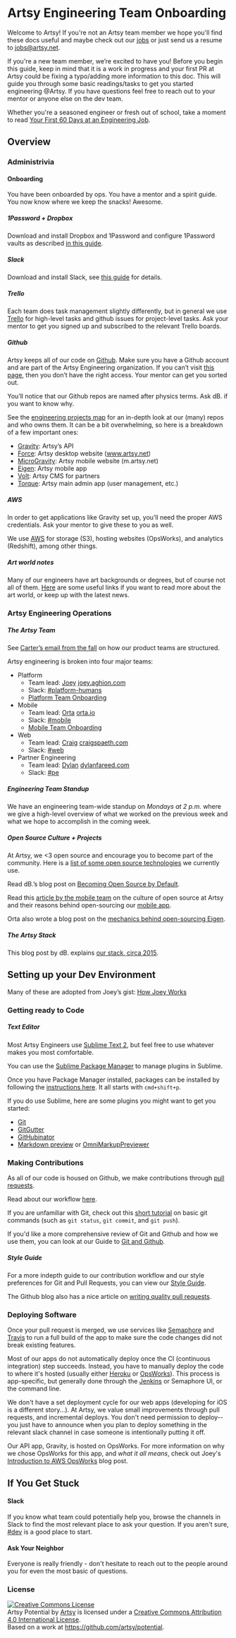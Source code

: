 # Artsy Engineering Team Onboarding

Welcome to Artsy! If you're not an Artsy team member we hope you'll find these docs useful and maybe check out our [jobs](https://www.artsy.net/jobs) or just send us a resume to [jobs@artsy.net](mailto:jobs@artsy.net).

If you're a new team member, we’re excited to have you! Before you begin this guide, keep in mind that it is a work in progress and your first PR at Artsy could be fixing a typo/adding more information to this doc. This will guide you through some basic readings/tasks to get you started engineering @Artsy. If you have questions feel free to reach out to your mentor or anyone else on the dev team.

Whether you're a seasoned engineer or fresh out of school, take a moment to read [Your First 60 Days at an Engineering Job](http://code.dblock.org/2015/04/23/your-first-60-days-at-an-engineering-job.html).

## Overview

### Administrivia

#### Onboarding

You have been onboarded by ops. You have a mentor and a spirit guide. You now know where we keep the snacks! Awesome.

##### 1Password + Dropbox

Download and install Dropbox and 1Password and configure 1Password vaults as described [in this guide](dropbox-1password/dropbox-1password.md).

##### Slack

Download and install Slack, see [this guide](slack/slack.md) for details.

##### Trello

Each team does task management slightly differently, but in general we use [Trello](https://trello.com) for high-level tasks and github issues for project-level tasks. Ask your mentor to get you signed up and subscribed to the relevant Trello boards.

##### Github

Artsy keeps all of our code on [Github](https://github.com/artsy). Make sure you have a Github account and are part of the Artsy Engineering organization. If you can’t visit [this page](https://github.com/artsy/gravity), then you don’t have the right access. Your mentor can get you sorted out.

You’ll notice that our Github repos are named after physics terms. Ask dB. if you want to know why.

See the [engineering projects map](https://trello.com/b/VLlTIM7l/artsy-engineering-projects-map) for an in-depth look at our (many) repos and who owns them. It can be a bit overwhelming, so here is a breakdown of a few important ones:

* [Gravity](https://github.com/artsy/gravity): Artsy’s API
* [Force](https://github.com/artsy/force): Artsy desktop website (www.artsy.net)
* [MicroGravity](https://github.com/artsy/microgravity): Artsy mobile website (m.artsy.net)
* [Eigen](https://github.com/artsy/eigen): Artsy mobile app
* [Volt](https://github.com/artsy/volt): Artsy CMS for partners
* [Torque](https://github.com/artsy/torque): Artsy main admin app (user management, etc.)

##### AWS

In order to get applications like Gravity set up, you’ll need the proper AWS credentials. Ask your mentor to give these to you as well.

We use [AWS](https://artsy.signin.aws.amazon.com/console) for storage (S3), hosting websites (OpsWorks), and analytics (Redshift), among other things.

##### Art world notes

Many of our engineers have art backgrounds or degrees, but of course not all of them. [Here](art/resources.md) are some useful links if you want to read more about the art world, or keep up with the latest news.

### Artsy Engineering Operations

##### The Artsy Team

See [Carter’s email from the fall](https://groups.google.com/a/artsymail.com/forum/?hl=en#!searchin/team/update$20on$20product/team/YxDV2RrK56E/I3TbkjAhj1gJ) on how our product teams are structured.

Artsy engineering is broken into four major teams:

* Platform
    - Team lead: [Joey](https://github.com/joeyAghion) [joey.aghion.com](http://joey.aghion.com)
    - Slack: [#platform-humans](https://artsy.slack.com/messages/platform-humans)
    - [Platform Team Onboarding](platform/platform.md)
* Mobile
    - Team lead: [Orta](https://github.com/orta) [orta.io](http://orta.io)
    - Slack: [#mobile](https://artsy.slack.com/messages/mobile)
    - [Mobile Team Onboarding](mobile/mobile.md)
* Web
    - Team lead: [Craig](https://github.com/craigspaeth) [craigspaeth.com](http://craigspaeth.com)
    - Slack: [#web](https://artsy.slack.com/messages/web)
* Partner Engineering
    - Team lead: [Dylan](https://github.com/dylanfareed) [dylanfareed.com](http://dylanfareed.com/)
    - Slack: [#pe](https://artsy.slack.com/messages/pe)

##### Engineering Team Standup

We have an engineering team-wide standup on *Mondays at 2 p.m.* where we give a high-level overview of what we worked on the previous week and what we hope to accomplish in the coming week.

##### Open Source Culture + Projects

At Artsy, we <3 open source and encourage you to become part of the community. Here is a [list of some open source technologies](http://artsy.github.io/open-source/) we currently use.

Read dB.’s blog post on [Becoming Open Source by Default](http://code.dblock.org/2015/02/09/becoming-open-source-by-default.html).

Read this [article by the mobile team](http://www.objc.io/issue-22/artsy.html) on the culture of open source at Artsy and their reasons behind open-sourcing our [mobile app](https://github.com/artsy/eigen).

Orta also wrote a blog post on the [mechanics behind open-sourcing Eigen](http://artsy.github.io/blog/2015/04/28/how-we-open-sourced-eigen/).

##### The Artsy Stack

This blog post by dB. explains [our stack, circa 2015](http://artsy.github.io/blog/2015/03/23/artsy-technology-stack-2015/).

## Setting up your Dev Environment

Many of these are adopted from Joey’s gist: [How Joey Works](https://gist.github.com/joeyAghion/02dcf1d40829731525fb)

### Getting ready to Code

##### Text Editor

Most Artsy Engineers use [Sublime Text 2](http://www.sublimetext.com/2), but feel free to use whatever makes you most comfortable.

You can use the [Sublime Package Manager](https://packagecontrol.io/installation) to manage plugins in Sublime.

Once you have Package Manager installed, packages can be installed by following the [instructions here](https://packagecontrol.io/docs/usage). It all starts with `cmd+shift+p`.

If you do use Sublime, here are some plugins you might want to get you started:

* [Git](https://packagecontrol.io/packages/Git)
* [GitGutter](https://github.com/jisaacks/GitGutter)
* [GitHubinator](https://packagecontrol.io/packages/GitHubinator)
* [Markdown preview](https://github.com/revolunet/sublimetext-markdown-preview) or [OmniMarkupPreviewer](https://packagecontrol.io/packages/OmniMarkupPreviewer)

### Making Contributions

As all of our code is housed on Github, we make contributions through [pull requests](http://artsy.github.io/blog/2012/01/29/how-art-dot-sy-uses-github-to-build-art-dot-sy/).

Read about our workflow [here](github/workflow.md).

If you are unfamiliar with Git, check out this [short tutorial](https://try.github.io) on basic git commands (such as `git status`, `git commit`, and `git push`).

If you'd like a more comprehensive review of Git and Github and how we use them, you can look at our Guide to [Git and Github](github/git_and_github.md).

##### Style Guide

For a more indepth guide to our contribution workflow and our style preferences for Git and Pull Requests, you can view our [Style Guide](github/style_guide.md).

The Github blog also has a nice article on [writing quality pull requests](https://github.com/blog/1943-how-to-write-the-perfect-pull-request).

### Deploying Software

Once your pull request is merged, we use services like [Semaphore](https://semaphoreci.com/) and [Travis](https://magnum.travis-ci.com/) to run a full build of the app to make sure the code changes did not break existing features.

Most of our apps do not automatically deploy once the CI (continuous integration) step succeeds. Instead, you have to manually deploy the code to where it's hosted (usually either [Heroku](https://dashboard.heroku.com/) or [OpsWorks](https://console.aws.amazon.com/opsworks/home)). This process is app-specific, but generally done through the [Jenkins](http://joe.artsy.net:9000/) or Semaphore UI, or the command line.

We don't have a set deployment cycle for our web apps (developing for iOS is a different story...). At Artsy, we value small improvements through pull requests, and incremental deploys. You don't need permission to deploy-- you just have to announce when you plan to deploy something in the relevant slack channel in case someone is intentionally putting it off.

Our API app, Gravity, is hosted on OpsWorks. For more information on why we chose OpsWorks for this app, and *what it all means*, check out Joey's [Introduction to AWS OpsWorks](http://artsy.github.io/blog/2013/08/27/introduction-to-aws-opsworks/) blog post.

## If You Get Stuck

#### Slack

If you know what team could potentially help you, browse the channels in Slack to find the most relevant place to ask your question. If you aren't sure, [#dev](https://artsy.slack.com/messages/dev) is a good place to start.

#### Ask Your Neighbor

Everyone is really friendly - don't hesitate to reach out to the people around you for even the most basic of questions.

### License

<a rel="license" href="http://creativecommons.org/licenses/by/4.0/"><img alt="Creative Commons License" style="border-width:0" src="https://i.creativecommons.org/l/by/4.0/88x31.png" /></a><br /><span xmlns:dct="http://purl.org/dc/terms/" property="dct:title">Artsy Potential</span> by <a xmlns:cc="http://creativecommons.org/ns#" href="http://artsy.net" property="cc:attributionName" rel="cc:attributionURL">Artsy</a> is licensed under a <a rel="license" href="http://creativecommons.org/licenses/by/4.0/">Creative Commons Attribution 4.0 International License</a>.<br />Based on a work at <a xmlns:dct="http://purl.org/dc/terms/" href="https://github.com/artsy/potential" rel="dct:source">https://github.com/artsy/potential</a>.
